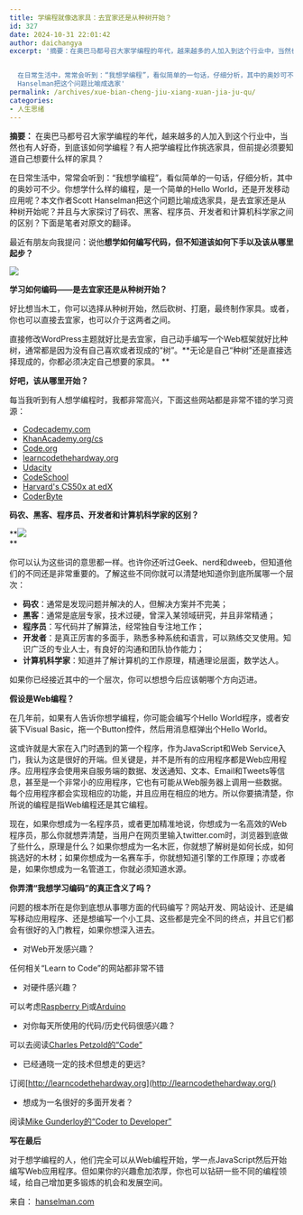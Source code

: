 ```yaml
---
title: 学编程就像选家具：去宜家还是从种树开始？
id: 327
date: 2024-10-31 22:01:42
author: daichangya
excerpt: '摘要：在奥巴马都号召大家学编程的年代，越来越多的人加入到这个行业中，当然也有人好奇，到底该如何学编程？有人把学编程比作挑选家具，但前提必须要知道自己想要什么样的家具？


  在日常生活中，常常会听到：“我想学编程”，看似简单的一句话，仔细分析，其中的奥妙可不少。你想学什么样的编程，是一个简单的Hello World，还是开发移动应用呢？本文作者Scott
  Hanselman把这个问题比喻成选家'
permalink: /archives/xue-bian-cheng-jiu-xiang-xuan-jia-ju-qu/
categories:
- 人生思绪
---
```


**摘要：** 在奥巴马都号召大家学编程的年代，越来越多的人加入到这个行业中，当然也有人好奇，到底该如何学编程？有人把学编程比作挑选家具，但前提必须要知道自己想要什么样的家具？

在日常生活中，常常会听到：“我想学编程”，看似简单的一句话，仔细分析，其中的奥妙可不少。你想学什么样的编程，是一个简单的Hello World，还是开发移动应用呢？本文作者Scott Hanselman把这个问题比喻成选家具，是去宜家还是从种树开始呢？并且与大家探讨了码农、黑客、程序员、开发者和计算机科学家之间的区别？下面是笔者对原文的翻译。

最近有朋友向我提问：说他**想学如何编写代码，但不知道该如何下手以及该从哪里起步？**

[![](http://cms.csdnimg.cn/article/201401/14/52d4e4a04d0ab.jpg) ](http://cms.csdnimg.cn/article/201401/14/52d4e4a04d0ab.jpg)  

**学习如何编码——是去宜家还是从种树开始？**

好比想当木工，你可以选择从种树开始，然后砍树、打磨，最终制作家具。或者，你也可以直接去宜家，也可以介于这两者之间。

直接修改WordPress主题就好比是去宜家，自己动手编写一个Web框架就好比种树，通常都是因为没有自己喜欢或者现成的“树”。**无论是自己“种树”还是直接选择现成的，你都必须决定自己想要的家具。 **  

**好吧，该从哪里开始？**

每当我听到有人想学编程时，我都非常高兴，下面这些网站都是非常不错的学习资源：

*   [Codecademy.com](http://www.codecademy.com/)
*   [KhanAcademy.org/cs](https://www.khanacademy.org/cs)
*   [Code.org](http://code.org/)
*   [learncodethehardway.org](http://learncodethehardway.org/)
*   [Udacity](https://www.udacity.com/course/cs101)
*   [CodeSchool](https://www.codeschool.com/)
*   [Harvard's CS50x at edX](https://www.edx.org/course/harvardx/harvardx-cs50x-introduction-computer-1022)
*   [CoderByte](http://coderbyte.com/)

**码农、黑客、程序员、开发者和计算机科学家的区别？**   

**[![](http://cms.csdnimg.cn/article/201401/14/52d4dc9f7f378.jpg)](http://cms.csdnimg.cn/article/201401/14/52d4dc9f7f378.jpg)  
**

你可以认为这些词的意思都一样。也许你还听过Geek、nerd和dweeb，但知道他们的不同还是非常重要的。了解这些不同你就可以清楚地知道你到底所属哪一个层次：   

*   **码农**：通常是发现问题并解决的人，但解决方案并不完美；
*   **黑客**：通常是底层专家，技术过硬，曾深入某领域研究，并且非常精通；
*   **程序员**：写代码并了解算法，经常独自专注地工作；
*   **开发者**：是真正厉害的多面手，熟悉多种系统和语言，可以熟练交叉使用。知识广泛的专业人士，有良好的沟通和团队协作能力；
*   **计算机科学家**：知道并了解计算机的工作原理，精通理论层面，数学达人。

如果你已经接近其中的一个层次，你可以想想今后应该朝哪个方向迈进。

**假设是Web编程？**

在几年前，如果有人告诉你想学编程，你可能会编写个Hello World程序，或者安装下Visual Basic，拖一个Button控件，然后用消息框弹出个Hello World。   

这或许就是大家在入门时遇到的第一个程序，作为JavaScript和Web Service入门，我认为这是很好的开端。但关键是，并不是所有的应用程序都是Web应用程序。应用程序会使用来自服务端的数据、发送通知、文本、Email和Tweets等信息，甚至是一个非常小的应用程序，它也有可能从Web服务器上调用一些数据。每个应用程序都会实现相应的功能，并且应用在相应的地方。所以你要搞清楚，你所说的编程是指Web编程还是其它编程。

现在，如果你想成为一名程序员，或者更加精准地说，你想成为一名高效的Web程序员，那么你就想弄清楚，当用户在网页里输入twitter.com时，浏览器到底做了些什么，原理是什么？如果你想成为一名木匠，你就想了解树是如何长成，如何挑选好的木材；如果你想成为一名赛车手，你就想知道引擎的工作原理；亦或者是，如果你想成为一名管道工，你就必须知道水源。

**你弄清“我想学习编码”的真正含义了吗？**

问题的根本所在是你到底想从事哪方面的代码编写？网站开发、网站设计、还是编写移动应用程序、还是想编写一个小工具、这些都是完全不同的终点，并且它们都会有很好的入门教程，如果你想深入进去。

*   对Web开发感兴趣？

任何相关“Learn to Code”的网站都非常不错

*   对硬件感兴趣？

可以考虑[Raspberry Pi](http://www.hanselman.com/blog/ManyRaspberryPiProjectsHowCanYouNotLoveATinyComputer.aspx)或[Arduino](http://www.hanselman.com/blog/TheBestControllerForFPSASpaceTecSpaceOrb360ControllerWorkingWithWindows7UsingArduinoAndOrbShield.aspx)

*   对你每天所使用的代码/历史代码很感兴趣？

可以去阅读[Charles Petzold的“Code”](http://www.amazon.com/gp/product/B004OR1XLA/ref=as_li_ss_tl?ie=UTF8&camp=1789&creative=390957&creativeASIN=B004OR1XLA&linkCode=as2&tag=diabeticbooks)

*   已经通晓一定的技术但想走的更远?

订阅[http://learncodethehardway.org](http://learncodethehardway.org/)

*   想成为一名很好的多面开发者？

阅读[Mike Gunderloy的“Coder to Developer”](http://www.amazon.com/gp/product/078214327X/ref=as_li_ss_tl?ie=UTF8&camp=1789&creative=390957&creativeASIN=078214327X&linkCode=as2&tag=diabeticbooks)

**写在最后**

对于想学编程的人，他们完全可以从Web编程开始，学一点JavaScript然后开始编写Web应用程序。但如果你的兴趣愈加浓厚，你也可以钻研一些不同的编程领域，给自己增加更多锻炼的机会和发展空间。   

来自： [hanselman.com](http://www.hanselman.com/blog/ACoderAProgrammerAHackerADeveloperAndAComputerScientistWalkIntoAVennDiagram.aspx)